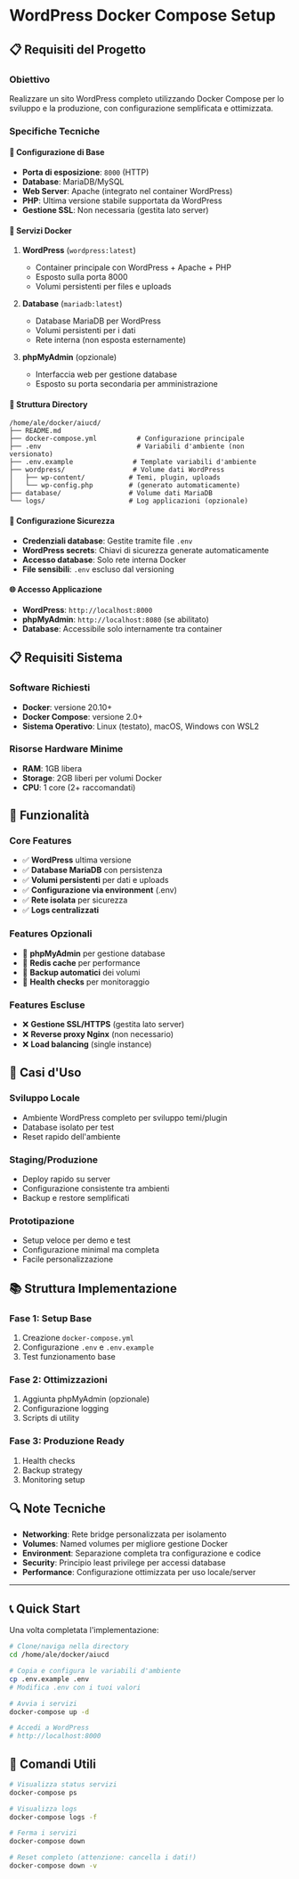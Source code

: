 # WordPress Docker Compose Setup

## 📋 Requisiti del Progetto

### Obiettivo
Realizzare un sito WordPress completo utilizzando Docker Compose per lo sviluppo e la produzione, con configurazione semplificata e ottimizzata.

### Specifiche Tecniche

#### 🔧 Configurazione di Base
- **Porta di esposizione**: `8000` (HTTP)
- **Database**: MariaDB/MySQL
- **Web Server**: Apache (integrato nel container WordPress)
- **PHP**: Ultima versione stabile supportata da WordPress
- **Gestione SSL**: Non necessaria (gestita lato server)

#### 🐳 Servizi Docker
1. **WordPress** (`wordpress:latest`)
   - Container principale con WordPress + Apache + PHP
   - Esposto sulla porta 8000
   - Volumi persistenti per files e uploads

2. **Database** (`mariadb:latest`)
   - Database MariaDB per WordPress
   - Volumi persistenti per i dati
   - Rete interna (non esposta esternamente)

3. **phpMyAdmin** (opzionale)
   - Interfaccia web per gestione database
   - Esposto su porta secondaria per amministrazione

#### 📁 Struttura Directory
```
/home/ale/docker/aiucd/
├── README.md
├── docker-compose.yml          # Configurazione principale
├── .env                        # Variabili d'ambiente (non versionato)
├── .env.example               # Template variabili d'ambiente
├── wordpress/                 # Volume dati WordPress
│   ├── wp-content/           # Temi, plugin, uploads
│   └── wp-config.php         # (generato automaticamente)
├── database/                 # Volume dati MariaDB
└── logs/                     # Log applicazioni (opzionale)
```

#### 🔐 Configurazione Sicurezza
- **Credenziali database**: Gestite tramite file `.env`
- **WordPress secrets**: Chiavi di sicurezza generate automaticamente
- **Accesso database**: Solo rete interna Docker
- **File sensibili**: `.env` escluso dal versioning

#### 🌐 Accesso Applicazione
- **WordPress**: `http://localhost:8000`
- **phpMyAdmin**: `http://localhost:8080` (se abilitato)
- **Database**: Accessibile solo internamente tra container

## 📋 Requisiti Sistema

### Software Richiesti
- **Docker**: versione 20.10+
- **Docker Compose**: versione 2.0+
- **Sistema Operativo**: Linux (testato), macOS, Windows con WSL2

### Risorse Hardware Minime
- **RAM**: 1GB libera
- **Storage**: 2GB liberi per volumi Docker
- **CPU**: 1 core (2+ raccomandati)

## 🚀 Funzionalità

### Core Features
- ✅ **WordPress** ultima versione
- ✅ **Database MariaDB** con persistenza
- ✅ **Volumi persistenti** per dati e uploads
- ✅ **Configurazione via environment** (.env)
- ✅ **Rete isolata** per sicurezza
- ✅ **Logs centralizzati**

### Features Opzionali
- 🔧 **phpMyAdmin** per gestione database
- 🔧 **Redis cache** per performance
- 🔧 **Backup automatici** dei volumi
- 🔧 **Health checks** per monitoraggio

### Features Escluse
- ❌ **Gestione SSL/HTTPS** (gestita lato server)
- ❌ **Reverse proxy Nginx** (non necessario)
- ❌ **Load balancing** (single instance)

## 🎯 Casi d'Uso

### Sviluppo Locale
- Ambiente WordPress completo per sviluppo temi/plugin
- Database isolato per test
- Reset rapido dell'ambiente

### Staging/Produzione
- Deploy rapido su server
- Configurazione consistente tra ambienti
- Backup e restore semplificati

### Prototipazione
- Setup veloce per demo e test
- Configurazione minimal ma completa
- Facile personalizzazione

## 📚 Struttura Implementazione

### Fase 1: Setup Base
1. Creazione `docker-compose.yml`
2. Configurazione `.env` e `.env.example`
3. Test funzionamento base

### Fase 2: Ottimizzazioni
1. Aggiunta phpMyAdmin (opzionale)
2. Configurazione logging
3. Scripts di utility

### Fase 3: Produzione Ready
1. Health checks
2. Backup strategy
3. Monitoring setup

## 🔍 Note Tecniche

- **Networking**: Rete bridge personalizzata per isolamento
- **Volumes**: Named volumes per migliore gestione Docker
- **Environment**: Separazione completa tra configurazione e codice
- **Security**: Principio least privilege per accessi database
- **Performance**: Configurazione ottimizzata per uso locale/server

---

## 📞 Quick Start

Una volta completata l'implementazione:

```bash
# Clone/naviga nella directory
cd /home/ale/docker/aiucd

# Copia e configura le variabili d'ambiente
cp .env.example .env
# Modifica .env con i tuoi valori

# Avvia i servizi
docker-compose up -d

# Accedi a WordPress
# http://localhost:8000
```

## 🔧 Comandi Utili

```bash
# Visualizza status servizi
docker-compose ps

# Visualizza logs
docker-compose logs -f

# Ferma i servizi
docker-compose down

# Reset completo (attenzione: cancella i dati!)
docker-compose down -v
```